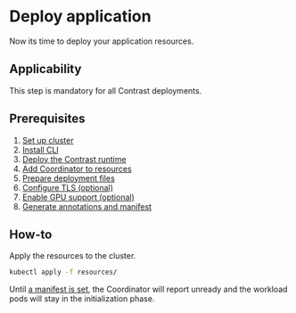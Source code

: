 # Deploy application

Now its time to deploy your application resources.

## Applicability

This step is mandatory for all Contrast deployments.

## Prerequisites

1. [Set up cluster](../cluster-setup/aks.md)
2. [Install CLI](../install-cli.md)
3. [Deploy the Contrast runtime](./runtime-deployment.md)
4. [Add Coordinator to resources](./add-coordinator.md)
5. [Prepare deployment files](./deployment-file-preparation.md)
6. [Configure TLS (optional)](./TLS-configuration.md)
7. [Enable GPU support (optional)](./GPU-configuration.md)
8. [Generate annotations and manifest](./generate-annotations.md)

## How-to

Apply the resources to the cluster.

```sh
kubectl apply -f resources/
```

Until [a manifest is set](set-manifest.md), the Coordinator will report unready
and the workload pods will stay in the initialization phase.
